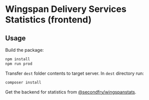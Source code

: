 # Wingspan Delivery Services Statistics (frontend)

## Usage

Build the package:

```bash
npm install
npm run prod
```

Transfer `dest` folder contents to target server. In `dest` directory run:

```bash
composer install
```

Get the backend for statistics from [@secondfry/wingspanstats](https://github.com/secondfry/wingspanstats).
